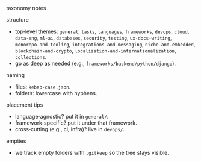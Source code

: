 taxonomy notes

structure
- top‑level themes: `general`, `tasks`, `languages`, `frameworks`, `devops`, `cloud`, `data-eng`, `ml-ai`, `databases`, `security`, `testing`, `ux-docs-writing`, `monorepo-and-tooling`, `integrations-and-messaging`, `niche-and-embedded`, `blockchain-and-crypto`, `localization-and-internationalization`, `collections`.
- go as deep as needed (e.g., `frameworks/backend/python/django`).

naming
- files: `kebab-case.json`.
- folders: lowercase with hyphens.

placement tips
- language‑agnostic? put it in `general/`.
- framework‑specific? put it under that framework.
- cross‑cutting (e.g., ci, infra)? live in `devops/`.

empties
- we track empty folders with `.gitkeep` so the tree stays visible.
